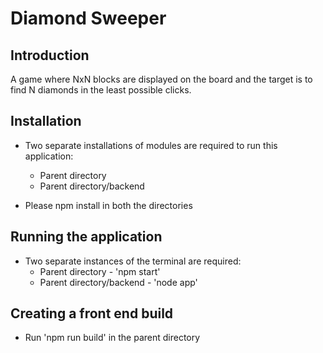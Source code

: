 # Diamond Sweeper

## Introduction

A game where NxN blocks are displayed on the board and the target is to find N diamonds in the least possible clicks.

## Installation

* Two separate installations of modules are required to run this application:
	* Parent directory
	* Parent directory/backend

* Please npm install in both the directories

## Running the application

* Two separate instances of the terminal are required:
	* Parent directory - 'npm start'
	* Parent directory/backend - 'node app'

## Creating a front end build

* Run 'npm run build' in the parent directory